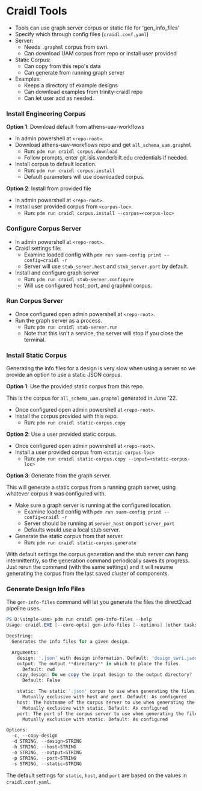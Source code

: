 # Craidl Tools

- Tools can use graph server corpus or static file for 'gen_info_files'
- Specify which through config files (`craidl.conf.yaml`)
- Server:
    - Needs `.graphml` corpus from swri.
    - Can download UAM corpus from repo or install user provided
- Static Corpus:
    - Can copy from this repo's data
    - Can generate from running graph server
- Examples:
    - Keeps a directory of example designs
    - Can download examples from trinity-craidl repo
    - Can let user add as needed.

### Install Engineering Corpus

**Option 1**: Download default from athens-uav-workflows

- In admin powershell at `<repo-root>`.
- Download athens-uav-workflows repo and get `all_schema_uam.graphml`
    - Run: `pdm run craidl corpus.download`
    - Follow prompts, enter git.isis.vanderbilt.edu credentials if needed.
- Install corpus to default location.
    - Run: `pdm run craidl corpus.install`
    - Default parameters will use downloaded corpus.

**Option 2**: Install from provided file

- In admin powershell at `<repo-root>`.
- Install user provided corpus from `<corpus-loc>`.
    - Run: `pdm run craidl corpus.install --corpus=<corpus-loc>`

### Configure Corpus Server

- In admin powershell at `<repo-root>`.
- Craidl settings file:
    - Examine loaded config with `pdm run suam-config print --config=craidl -r`
    - Server will use `stub_server.host` and `stub_server.port` by default.
- Install and configure graph server
    - Run: `pdm run craidl stub-server.configure`
    - Will use configured host, port, and graphml corpus.

### Run Corpus Server

- Once configured open admin powershell at `<repo-root>`.
- Run the graph server as a process.
    - Run: `pdm run craidl stub-server.run`
    - Note that this isn't a service, the server will stop if you close the
      terminal.

### Install Static Corpus

Generating the info files for a design is very slow when using a server so
we provide an option to use a static JSON corpus.

**Option 1**: Use the provided static corpus from this repo.

This is the corpus for `all_schema_uam.graphml` generated in June '22.

- Once configured open admin powershell at `<repo-root>`.
- Install the corpus provided with this repo.
    - Run: `pdm run craidl static-corpus.copy`

**Option 2**: Use a user provided static corpus.

- Once configured open admin powershell at `<repo-root>`.
- Install a user provided corpus from `<static-corpus-loc>`
    - Run: `pdm run craidl static-corpus.copy --input=<static-corpus-loc>`

**Option 3**: Generate from the graph server.

This will generate a static corpus from a running graph server, using whatever
corpus it was configured with.

- Make sure a graph server is running at the configured location.
    - Examine loaded config with `pdm run suam-config print --config=craidl -r`
    - Server should be running at `server_host` on port `server_port`
    - Defaults would use a local stub server.
- Generate the static corpus from that server.
    - Run: `pdm run craidl static-corpus.generate`

With default settings the corpus generation and the stub server can hang
intermittently, so the generation command periodically saves its progress.
Just rerun the command (with the same settings) and it will resume generating
the corpus from the last saved cluster of components.

### Generate Design Info Files

The `gen-info-files` command will let you generate the files the direct2cad
pipeline uses.

```powershell
PS D:\simple-uam> pdm run craidl gen-info-files --help
Usage: craidl.EXE [--core-opts] gen-info-files [--options] [other tasks here ...]

Docstring:
  Generates the info files for a given design.

  Arguments:
    design: '.json' with design information. Default: 'design_swri.json'
    output: The output **directory** in which to place the files.
      Default: cwd
    copy_design: Do we copy the input design to the output directory?
      Default: False

    static: The static '.json' corpus to use when generating the files.
      Mutually exclusive with host and port. Default: As configured
    host: The hostname of the corpus server to use when generating the files.
      Mutually exclusive with static. Default: As configured
    port: The port of the corpus server to use when generating the files.
      Mutually exclusice with static. Default: As configured

Options:
  -c, --copy-design
  -d STRING, --design=STRING
  -h STRING, --host=STRING
  -o STRING, --output=STRING
  -p STRING, --port=STRING
  -s STRING, --static=STRING
```

The default settings for `static`, `host`, and `port` are based on the values
in `craidl.conf.yaml`.
